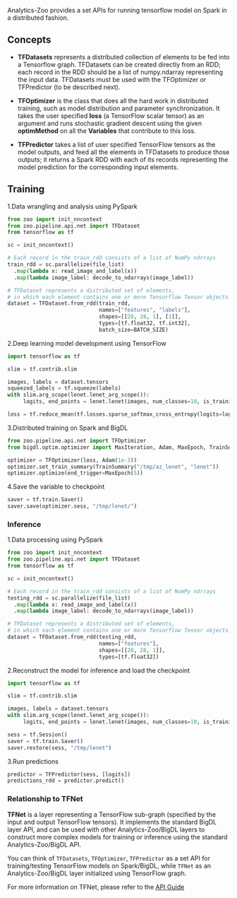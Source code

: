 Analytics-Zoo provides a set APIs for running tensorflow model on Spark in a distributed fashion.

## Concepts
- **TFDatasets** represents a distributed collection of elements to be fed into a Tensorflow graph.
TFDatasets can be created directly from an RDD; each record in the RDD should be a list of numpy.ndarray
representing the input data. TFDatasets must be used with the TFOptimizer or TFPredictor (to be described next).

- **TFOptimizer** is the class that does all the hard work in distributed training, such as model
distribution and parameter synchronization. It takes the user specified **loss** (a TensorFlow scalar tensor) as
an argument and runs stochastic gradient descent using the given **optimMethod** on all the **Variables** that
contribute to this loss.

- **TFPredictor** takes a list of user specified TensorFlow tensors as the model outputs, and feed all the
elements in TFDatasets to produce those outputs; it returns a Spark RDD with each of its records representing the
model prediction for the corresponding input elements.

## Training

1.Data wrangling and analysis using PySpark

```python
from zoo import init_nncontext
from zoo.pipeline.api.net import TFDataset
from tensorflow as tf

sc = init_nncontext()

# Each record in the train_rdd consists of a list of NumPy ndrrays
train_rdd = sc.parallelize(file_list)
  .map(lambda x: read_image_and_label(x))
  .map(lambda image_label: decode_to_ndarrays(image_label))

# TFDataset represents a distributed set of elements,
# in which each element contains one or more Tensorflow Tensor objects. 
dataset = TFDataset.from_rdd(train_rdd,
                             names=["features", "labels"],
                             shapes=[[28, 28, 1], [1]],
                             types=[tf.float32, tf.int32],
                             batch_size=BATCH_SIZE)
```

2.Deep learning model development using TensorFlow

```python
import tensorflow as tf

slim = tf.contrib.slim

images, labels = dataset.tensors
squeezed_labels = tf.squeeze(labels)
with slim.arg_scope(lenet.lenet_arg_scope()):
     logits, end_points = lenet.lenet(images, num_classes=10, is_training=True)

loss = tf.reduce_mean(tf.losses.sparse_softmax_cross_entropy(logits=logits, labels=squeezed_labels))
```
   
3.Distributed training on Spark and BigDL

```python
from zoo.pipeline.api.net import TFOptimizer
from bigdl.optim.optimizer import MaxIteration, Adam, MaxEpoch, TrainSummary

optimizer = TFOptimizer(loss, Adam(1e-3))
optimizer.set_train_summary(TrainSummary("/tmp/az_lenet", "lenet"))
optimizer.optimize(end_trigger=MaxEpoch(5))
```

4.Save the variable to checkpoint
   
```python
saver = tf.train.Saver()
saver.save(optimizer.sess, "/tmp/lenet/")
```

### Inference

1.Data processing using PySpark

```python
from zoo import init_nncontext
from zoo.pipeline.api.net import TFDataset
from tensorflow as tf

sc = init_nncontext()

# Each record in the train_rdd consists of a list of NumPy ndrrays
testing_rdd = sc.parallelize(file_list)
  .map(lambda x: read_image_and_label(x))
  .map(lambda image_label: decode_to_ndarrays(image_label))

# TFDataset represents a distributed set of elements,
# in which each element contains one or more Tensorflow Tensor objects. 
dataset = TFDataset.from_rdd(testing_rdd,
                             names=["features"],
                             shapes=[[28, 28, 1]],
                             types=[tf.float32])
```
   
2.Reconstruct the model for inference and load the checkpoint

```python
import tensorflow as tf

slim = tf.contrib.slim

images, labels = dataset.tensors
with slim.arg_scope(lenet.lenet_arg_scope()):
     logits, end_points = lenet.lenet(images, num_classes=10, is_training=False)

sess = tf.Session()
saver = tf.train.Saver()
saver.restore(sess, "/tmp/lenet")
```

3.Run predictions

```python
predictor = TFPredictor(sess, [logits])
predictions_rdd = predictor.predict()
```

### Relationship to TFNet

**TFNet** is a layer representing a TensorFlow sub-graph (specified by the input and output TensorFlow tensors).
It implements the standard BigDL layer API, and can be used with other Analytics-Zoo/BigDL layers
to construct more complex models for training or inference using the standard Analytics-Zoo/BigDL API. 

You can think of `TFDatasets`, `TFOptimizer`, `TFPredictor` as a set API for training/testing TensorFlow models
on Spark/BigDL, while `TFNet` as an Analytics-Zoo/BigDL layer initialized using TensorFlow graph.

For more information on TFNet, please refer to the [API Guide](../APIGuide/PipelineAPI/net.md#tfnet)

